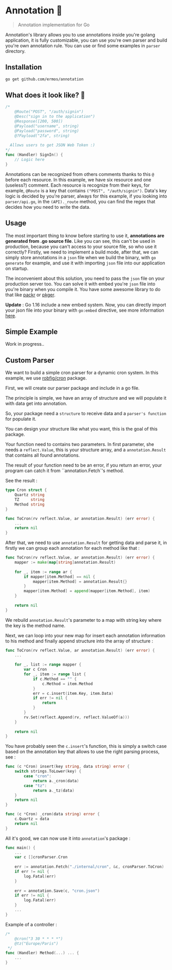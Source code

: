 # Annotation 🎉
> Annotation implementation for Go

Annotation's library allows you to use annotations inside you're golang application, it is fully customizable, you can use you're own parser and build you're own annotation rule. You can use or find some examples in `parser` directory.

## Installation

```bash
go get github.com/ermos/annotation
```

## What does it look like? 🧐

```go
/*
	@Route("POST", "/auth/signin")
	@Desc("sign in to the application")
	@Response([200, 500])
	@Payload("username", string)
	@Payload("password", string)
	@?Payload("2fa", string)
  
  Allows users to get JSON Web Token :)
*/
func (Handler) SignIn() {
	// Logic here
}
```

Annotations can be recognized from others comments thanks to this `@` before each resource. In this example, we have six resource and one (useless?) comment. Each resource is recognize from their keys, for example, `@Route` is a key that contains `("POST", "/auth/signin")`. Data's key logic is decided by you're parser, always for this example, if you looking into `parser/api.go`, in the `(API)._route` method, you can find the regex that decides how you need to write the data.

## Usage

The most important thing to know before starting to use it, **annotations are generated from .go source file**. Like you can see, this can't be used in production, because you can't access to your source file, so who use it correctly? Firstly, we need to implement a build mode, after that, we can simply store annotations in a `json` file when we build the binary, with `go generate` for example, and use it with importing `json` file into our application on startup.

The inconvenient about this solution, you need to pass the `json` file on your production server too. You can solve it with embed you're `json` file into you're binary when you compile it. You have some awesome library to do that like [packr](https://github.com/gobuffalo/packr) or [pkger](https://github.com/markbates/pkger).

**Update** : Go 1.16 include a new embed system. Now, you can directly import your json file into your binary with
``go:embed`` directive, see more information [here](https://golang.org/pkg/embed/).

## Simple Example

Work in progress..

## Custom Parser

We want to build a simple cron parser for a dynamic cron system.
In this example, we use [robfig/cron](https://github.com/robfig/cron) package.

First, we will create our parser package and include in a go file.

The principle is simple, we have an array of structure and we will populate it with data get into
annotation.

So, your package need a ``structure`` to receive data and a ``parser's function`` for populate it.

You can design your structure like what you want, this is the goal of this package.

Your function need to contains two parameters.
In first parameter, she needs a ``reflect.Value``, this is your structure array,
and a ``annotation.Result`` that contains all found annotations.

The result of your function need to be an error, if you return an error,
your program can catch it from ``annotation.Fetch`'s method.

See the result :
```go
type Cron struct {
    Quartz string
    TZ     string
    Method string
}

func ToCron(rv reflect.Value, ar annotation.Result) (err error) {
	...
	return nil
}
```

After that, we need to use ``annotation.Result`` for getting data and parse it,
in firstly we can group each annotation for each method like that :

```go
func ToCron(rv reflect.Value, ar annotation.Result) (err error) {
    mapper := make(map[string]annotation.Result)
    
    for _, item := range ar {
        if mapper[item.Method] == nil {
            mapper[item.Method] = annotation.Result{}
        }
        mapper[item.Method] = append(mapper[item.Method], item)
    }
    
    return nil
}
```

We rebuild ``annotation.Result``'s parameter to a map with string key where the key is the
method name.

Next, we can loop into your new map for insert each annotation information to his method
and finally append structure into the array of structure :
```go
func ToCron(rv reflect.Value, ar annotation.Result) (err error) {
    ...
    
    for _, list := range mapper {
        var c Cron
        for _, item := range list {
            if c.Method == "" {
                c.Method = item.Method
            }
            err = c.insert(item.Key, item.Data)
            if err != nil {
                return
            }
        }
        rv.Set(reflect.Append(rv, reflect.ValueOf(a)))
    }
    
    return nil
}
```

You have probably seen the ``c.insert``'s function, this is simply a switch case based on
the annotation key that allows to use the right parsing process, see :

```go
func (c *Cron) insert(key string, data string) error {
	switch strings.ToLower(key) {
	    case "cron":
	    	return a._cron(data)
	    case "tz":
	    	return a._tz(data)
	}
	return nil
}

func (c *Cron) _cron(data string) error {
	c.Quartz = data
    return nil
}
```

All it's good, we can now use it into `annotation`'s package :

```go
func main() {
	...
	var c []cronParser.Cron
	
	err := annotation.Fetch("./internal/cron", &c, cronParser.ToCron)
	if err != nil {
		log.Fatal(err)
	}
	
	err = annotation.Save(c, "cron.json")
	if err != nil {
		log.Fatal(err)
	}
	...
}
```

Example of a controller :

```go
/*
    @cron("3 30 * * * *")
    @tz("Europe/Paris")
 */
func (Handler) Method(...) ... {
	...
}
```
